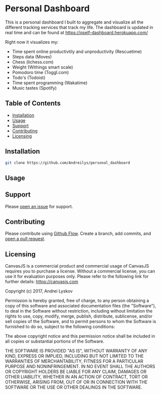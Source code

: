 # Personal Dashboard

This is a personal dashboard I built to aggregate and visualize all the different tracking services that track my life. The dashboard is updated in real time and can be found at https://qself-dashboard.herokuapp.com/

Right now it visualizes my:
- Time spent online productivtily and unproductivity (Rescuetime)
- Steps data (Moves)
- Chess (lichess.com)
- Weight (Withings smart scale)
- Pomodoro time (Toggl.com)
- Todo's (Todoist)
- Time spent programming (Wakatime)
- Music tastes (Spotify)

## Table of Contents

- [Installation](#installation)
- [Usage](#usage)
- [Support](#support)
- [Contributing](#contributing)
- [Licensing](#licensing)


## Installation


```sh
git clone https://github.com/Andreilys/personal_dashboard
```

## Usage

## Support

Please [open an issue](https://github.com/fraction/readme-boilerplate/issues/new) for support.


## Contributing

Please contribute using [Github Flow](https://guides.github.com/introduction/flow/). Create a branch, add commits, and [open a pull request](https://github.com/andreilys/personal_dashboard/compare).

## Licensing

CanvasJS is a commercial product and commercial usage of CanvasJS requires you to purchase a license. Without a commercial license, you can use it for evaluation purposes only. Please refer to the following link for further details: https://canvasjs.com

Copyright (c) 2017, Andrei Lyskov

Permission is hereby granted, free of charge, to any person obtaining a copy
of this software and associated documentation files (the "Software"), to deal
in the Software without restriction, including without limitation the rights
to use, copy, modify, merge, publish, distribute, sublicense, and/or sell
copies of the Software, and to permit persons to whom the Software is
furnished to do so, subject to the following conditions:

The above copyright notice and this permission notice shall be included in all
copies or substantial portions of the Software.

THE SOFTWARE IS PROVIDED "AS IS", WITHOUT WARRANTY OF ANY KIND, EXPRESS OR
IMPLIED, INCLUDING BUT NOT LIMITED TO THE WARRANTIES OF MERCHANTABILITY,
FITNESS FOR A PARTICULAR PURPOSE AND NONINFRINGEMENT. IN NO EVENT SHALL THE
AUTHORS OR COPYRIGHT HOLDERS BE LIABLE FOR ANY CLAIM, DAMAGES OR OTHER
LIABILITY, WHETHER IN AN ACTION OF CONTRACT, TORT OR OTHERWISE, ARISING FROM,
OUT OF OR IN CONNECTION WITH THE SOFTWARE OR THE USE OR OTHER DEALINGS IN THE
SOFTWARE.
